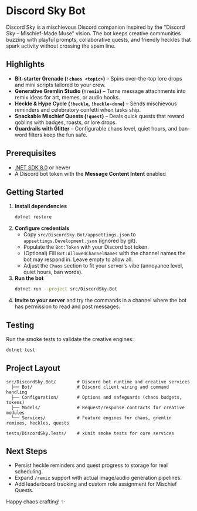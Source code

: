 # Discord Sky Bot

Discord Sky is a mischievous Discord companion inspired by the "Discord Sky – Mischief-Made Muse" vision. The bot keeps creative communities buzzing with playful prompts, collaborative quests, and friendly heckles that spark activity without crossing the spam line.

## Highlights
- **Bit-starter Grenade (`!chaos <topic>`)** – Spins over-the-top lore drops and mini scripts tailored to your crew.
- **Generative Gremlin Studio (`!remix`)** – Turns message attachments into remix ideas for art, memes, or audio hooks.
- **Heckle & Hype Cycle (`!heckle`, `!heckle-done`)** – Sends mischievous reminders and celebratory confetti when tasks ship.
- **Snackable Mischief Quests (`!quest`)** – Deals quick quests that reward goblins with badges, roasts, or lore drops.
- **Guardrails with Glitter** – Configurable chaos level, quiet hours, and ban-word filters keep the fun safe.

## Prerequisites
- [.NET SDK 8.0](https://dotnet.microsoft.com/download) or newer
- A Discord bot token with the **Message Content Intent** enabled

## Getting Started
1. **Install dependencies**
   ```bash
   dotnet restore
   ```
2. **Configure credentials**
   - Copy `src/DiscordSky.Bot/appsettings.json` to `appsettings.Development.json` (ignored by git).
   - Populate the `Bot:Token` with your Discord bot token.
   - (Optional) Fill `Bot:AllowedChannelNames` with the channel names the bot may respond in. Leave empty to allow all.
   - Adjust the `Chaos` section to fit your server's vibe (annoyance level, quiet hours, ban words).
3. **Run the bot**
   ```bash
   dotnet run --project src/DiscordSky.Bot
   ```
4. **Invite to your server** and try the commands in a channel where the bot has permission to read and post messages.

## Testing
Run the smoke tests to validate the creative engines:
```bash
dotnet test
```

## Project Layout
```
src/DiscordSky.Bot/        # Discord bot runtime and creative services
  ├── Bot/                 # Discord client wiring and command handling
  ├── Configuration/       # Options and safeguards (chaos budgets, tokens)
  ├── Models/              # Request/response contracts for creative modules
  └── Services/            # Feature engines for chaos, gremlin remixes, heckles, quests

tests/DiscordSky.Tests/    # xUnit smoke tests for core services
```

## Next Steps
- Persist heckle reminders and quest progress to storage for real scheduling.
- Expand `/remix` support with actual image/audio generation pipelines.
- Add leaderboard tracking and custom role assignment for Mischief Quests.

Happy chaos crafting! ✨
